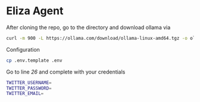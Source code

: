 # Eliza Agent

After cloning the repo, go to the directory and download ollama via 

```sh
curl -m 900 -L https://ollama.com/download/ollama-linux-amd64.tgz -o ollama-linux-amd64.tgz
```


Configuration
```sh
cp .env.template .env
```


Go to line _26_ and complete with your credentials 

``` sh
TWITTER_USERNAME=
TWITTER_PASSWORD=
TWITTER_EMAIL=
```